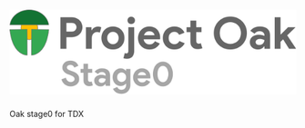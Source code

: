 <!-- Oak Logo Start -->
<!-- An HTML element is intentionally used since GitHub recommends this approach to handle different images in dark/light modes. Ref: https://docs.github.com/en/get-started/writing-on-github/getting-started-with-writing-and-formatting-on-github/basic-writing-and-formatting-syntax#specifying-the-theme-an-image-is-shown-to -->
<!-- markdownlint-disable-next-line MD033 -->
<h1><picture><source media="(prefers-color-scheme: dark)" srcset="/docs/oak-logo/svgs/oak-stage0-negative-colour.svg?sanitize=true"><source media="(prefers-color-scheme: light)" srcset="/docs/oak-logo/svgs/oak-stage0.svg?sanitize=true"><img alt="Project Oak Stage0 Logo" src="/docs/oak-logo/svgs/oak-stage0.svg?sanitize=true"></picture></h1>
<!-- Oak Logo End -->

Oak stage0 for TDX
